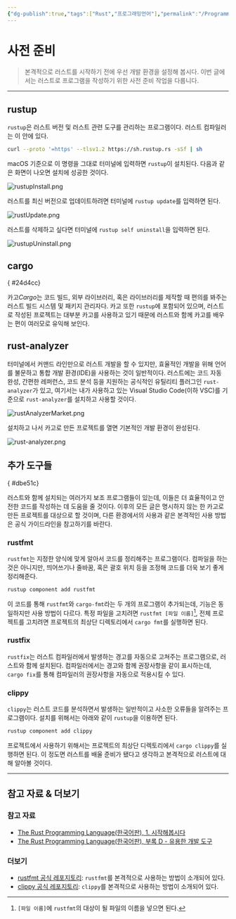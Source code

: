 ```yaml
---
{"dg-publish":true,"tags":["Rust","프로그래밍언어"],"permalink":"/ProgrammingLanguage/Rust/Env Setting/","dgPassFrontmatter":true,"created":"2024-08-01T00:32:10.000+08:00","updated":"2024-08-02T17:58:38.889+08:00"}
---
```




# 사전 준비

> 본격적으로 러스트를 시작하기 전에 우선 개발 환경을 설정해 봅시다. 이번 글에서는 러스트로 프로그램을 작성하기 위한 사전 준비 작업을 다룹니다.

---

## rustup

`rustup`은 러스트 버전 및 러스트 관련 도구를 관리하는 프로그램이다. 러스트 컴파일러는 이 안에 있다.

```bash
curl --proto '=https' --tlsv1.2 https://sh.rustup.rs -sSf | sh
```

macOS 기준으로 이 명령을 그대로 터미널에 입력하면 `rustup`이 설치된다. 다음과 같은 화면이 나오면 설치에 성공한 것이다.

![rustupInstall.png](/img/user/ProgrammingLanguage/Rust/rustupInstall.png)

러스트를 최신 버전으로 업데이트하려면 터미널에 `rustup update`를 입력하면 된다.

![rustUpdate.png](/img/user/ProgrammingLanguage/Rust/rustUpdate.png)

러스트를 삭제하고 싶다면 터미널에 `rustup self uninstall`을 입력하면 된다. 

![rustupUninstall.png](/img/user/ProgrammingLanguage/Rust/rustupUninstall.png)

## cargo
{ #24d4cc}


카고*Cargo*는 코드 빌드, 외부 라이브러리, 혹은 라이브러리를 제작할 때 편의를 봐주는 러스트 빌드 시스템 및 패키지 관리자다. 카고 또한 `rustup`에 포함되어 있으며, 러스트로 작성된 프로젝트는 대부분 카고를 사용하고 있기 때문에 러스트와 함께 카고를 배우는 편이 여러모로 유익해 보인다.

## rust-analyzer

터미널에서 커맨드 라인만으로 러스트 개발을 할 수 있지만, 효율적인 개발을 위해 언어를 불문하고 통합 개발 환경(IDE)을 사용하는 것이 일반적이다. 러스트에는 코드 자동 완성, 간편한 레퍼런스, 코드 분석 등을 지원하는 공식적인 유틸리티 플러그인 `rust-analyzer`가 있고, 여기서는 내가 사용하고 있는 Visual Studio Code(이하 VSC)를 기준으로 `rust-analyzer`를 설치하고 사용할 것이다.

![rustAnalyzerMarket.png](/img/user/ProgrammingLanguage/Rust/rustAnalyzerMarket.png)

설치하고 나서 카고로 만든 프로젝트를 열면 기본적인 개발 환경이 완성된다.

![rust-analyzer.png](/img/user/ProgrammingLanguage/Rust/rust-analyzer.png)


## 추가 도구들
{ #dbe51c}


러스트와 함께 설치되는 여러가지 보조 프로그램들이 있는데, 이들은 더 효율적이고 안전한 코드를 작성하는 데 도움을 줄 것이다. 이후의 모든 글은 명시하지 않는 한 카고로 만든 프로젝트를 대상으로 할 것이며, 다른 환경에서의 사용과 같은 본격적인 사용 방법은 공식 가이드라인을 참고하기를 바란다.

### rustfmt

`rustfmt`는 지정한 양식에 맞게 알아서 코드를 정리해주는 프로그램이다. 컴파일을 하는 것은 아니지만, 띄어쓰기나 줄바꿈, 혹은 괄호 위치 등을 조정해 코드를 더욱 보기 좋게 정리해준다.

```bash
rustup component add rustfmt
```

이 코드를 통해 `rustfmt`와 `cargo-fmt`라는 두 개의 프로그램이 추가되는데, 기능은 동일하지만 사용 방법이 다르다. 특정 파일을 고치려면 `rustfmt [파일 이름]`[^1], 전체 프로젝트를 고치려면 프로젝트의 최상단 디렉토리에서 `cargo fmt`를 실행하면 된다.

[^1]: `[파일 이름]`에 `rustfmt`의 대상이 될 파일의 이름을 넣으면 된다.

### rustfix

`rustfix`는 러스트 컴파일러에서 발생하는 경고를 자동으로 고쳐주는 프로그램으로, 러스트와 함께 설치된다. 컴파일러에서는 경고와 함께 권장사항을 같이 표시하는데, `cargo fix`를 통해 컴파일러의 권장사항을 자동으로 적용시킬 수 있다.

### clippy

`clippy`는 러스트 코드를 분석하면서 발생하는 일반적이고 사소한 오류들을 알려주는 프로그램이다. 설치를 위해서는 아래와 같이 `rustup`을 이용하면 된다.

```bash
rustup component add clippy
```

프로젝트에서 사용하기 위해서는 프로젝트의 최상단 디렉토리에서 `cargo clippy`를 실행하면 된다. 이 정도면 러스트를 배울 준비가 됐다고 생각하고 본격적으로 러스트에 대해 알아볼 것이다.

---

## 참고 자료 & 더보기

### 참고 자료
+ [The Rust Programming Language(한국어판), 1. 시작해봅시다](https://doc.rust-kr.org/ch01-00-getting-started.html)
+ [The Rust Programming Language(한국어판), 부록 D - 유용한 개발 도구](https://doc.rust-kr.org/appendix-04-useful-development-tools.html)

### 더보기
+ [rustfmt 공식 레포지토리](https://github.com/rust-lang/rustfmt): `rustfmt`를 본격적으로 사용하는 방법이 소개되어 있다.
+ [clippy 공식 레포지토리](https://github.com/rust-lang/rust-clippy): `clippy`를 본격적으로 사용하는 방법이 소개되어 있다.